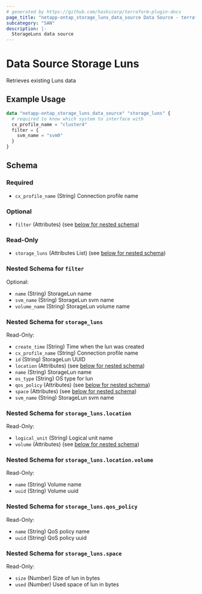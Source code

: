 ```yaml
---
# generated by https://github.com/hashicorp/terraform-plugin-docs
page_title: "netapp-ontap_storage_luns_data_source Data Source - terraform-provider-netapp-ontap"
subcategory: "SAN"
description: |-
  StorageLuns data source
---
```


# Data Source Storage Luns

Retrieves existing Luns data

## Example Usage
```terraform
data "netapp-ontap_storage_luns_data_source" "storage_luns" {
  # required to know which system to interface with
  cx_profile_name = "cluster4"
  filter = {
    svm_name = "svm0"
  }
}
```



<!-- schema generated by tfplugindocs -->
## Schema

### Required

- `cx_profile_name` (String) Connection profile name

### Optional

- `filter` (Attributes) (see [below for nested schema](#nestedatt--filter))

### Read-Only

- `storage_luns` (Attributes List) (see [below for nested schema](#nestedatt--storage_luns))

<a id="nestedatt--filter"></a>
### Nested Schema for `filter`

Optional:

- `name` (String) StorageLun name
- `svm_name` (String) StorageLun svm name
- `volume_name` (String) StorageLun volume name


<a id="nestedatt--storage_luns"></a>
### Nested Schema for `storage_luns`

Read-Only:

- `create_time` (String) Time when the lun was created
- `cx_profile_name` (String) Connection profile name
- `id` (String) StorageLun UUID
- `location` (Attributes) (see [below for nested schema](#nestedatt--storage_luns--location))
- `name` (String) StorageLun name
- `os_type` (String) OS type for lun
- `qos_policy` (Attributes) (see [below for nested schema](#nestedatt--storage_luns--qos_policy))
- `space` (Attributes) (see [below for nested schema](#nestedatt--storage_luns--space))
- `svm_name` (String) StorageLun svm name

<a id="nestedatt--storage_luns--location"></a>
### Nested Schema for `storage_luns.location`

Read-Only:

- `logical_unit` (String) Logical unit name
- `volume` (Attributes) (see [below for nested schema](#nestedatt--storage_luns--location--volume))

<a id="nestedatt--storage_luns--location--volume"></a>
### Nested Schema for `storage_luns.location.volume`

Read-Only:

- `name` (String) Volume name
- `uuid` (String) Volume uuid



<a id="nestedatt--storage_luns--qos_policy"></a>
### Nested Schema for `storage_luns.qos_policy`

Read-Only:

- `name` (String) QoS policy name
- `uuid` (String) QoS policy uuid


<a id="nestedatt--storage_luns--space"></a>
### Nested Schema for `storage_luns.space`

Read-Only:

- `size` (Number) Size of lun in bytes
- `used` (Number) Used space of lun in bytes


